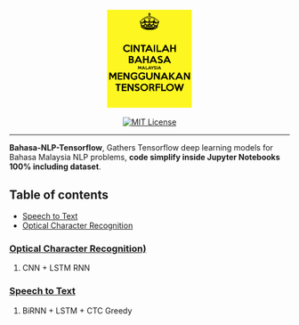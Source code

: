 <p align="center">
    <a href="#readme">
        <img alt="logo" width="30%" src="cintailah-bahasa-malaysia-menggunakan-tensorflow.jpg">
    </a>
</p>
<p align="center">
  <a href="https://github.com/huseinzol05/Bahasa-NLP-Tensorflow/blob/master/LICENSE"><img alt="MIT License" src="https://img.shields.io/badge/License-MIT-yellow.svg"></a>
</p>

---

**Bahasa-NLP-Tensorflow**, Gathers Tensorflow deep learning models for Bahasa Malaysia NLP problems, **code simplify inside Jupyter Notebooks 100% including dataset**.

## Table of contents
  * [Speech to Text](https://github.com/huseinzol05/Bahasa-NLP-Tensorflow#speech-to-text)
  * [Optical Character Recognition](https://github.com/huseinzol05/Bahasa-NLP-Tensorflow#optical-character-recognition)

### [Optical Character Recognition)](optical-character-recognition)

1. CNN + LSTM RNN

### [Speech to Text](speech-to-text)

1. BiRNN + LSTM + CTC Greedy
